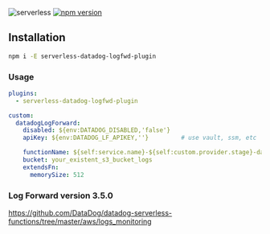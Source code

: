 ![serverless](http://public.serverless.com/badges/v3.svg)
[![npm
version](https://badge.fury.io/js/serverless-datadog-core-plugin.svg)](https://badge.fury.io/js/serverless-datadog-core-plugin)

## Installation
```bash
npm i -E serverless-datadog-logfwd-plugin
```

### Usage

```yaml
plugins:
  - serverless-datadog-logfwd-plugin

custom:
  datadogLogForward:
    disabled: ${env:DATADOG_DISABLED,'false'}
    apiKey: ${env:DATADOG_LF_APIKEY,''}         # use vault, ssm, etc

    functionName: ${self:service.name}-${self:custom.provider.stage}-datadog
    bucket: your_existent_s3_bucket_logs
    extendsFn:
      memorySize: 512
```

### Log Forward version 3.5.0
https://github.com/DataDog/datadog-serverless-functions/tree/master/aws/logs_monitoring
